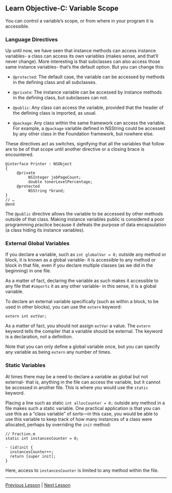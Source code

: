 ## Learn Objective-C: Variable Scope

You can control a variable’s scope, or from where in your program it is accessible.

### Language Directives

Up until now, we have seen that instance methods can access instance variables- a class can access its own variables (makes sense, and that’ll never change). More interesting is that subclasses can also access those same instance variables- that’s the default option. But you can change this:

* `@protected`: The default case, the variable can be accessed by methods in the defining class and all subclasses.

* `@private`: The instance variable can be accessed by instance methods in the defining class, but subclasses can not.
* `@public`: Any class can access the variable, provided that the header of the defining class is imported, as usual.

* `@package`: Any class within the same framework can access the variable. For example, a `@package` variable defined in NSString could be accessed by any other class in the Foundation framework, but nowhere else.

These directives act as switches, signifying that all the variables that follow are to be of that scope until another directive or a closing brace is encountered.

```objc
@interface Printer : NSObject
{
     @private
          NSInteger jobPageCount;
          double tonerLevelPercentage;
     @protected
          NSString *brand;
}
// …
@end
```

The `@public` directive allows the variable to be accessed by other methods outside of that class. Making instance variables public is considered a poor programming practice because it defeats the purpose of data encapsulation (a class hiding its instance variables).

### External Global Variables

If you declare a variable, such as `int globalVar = 0;` outside any method or block, it is known as a global variable- it is accessible to any method or block in that file, even if you declare multiple classes (as we did in the beginning) in one file.

As a matter of fact, declaring the variable as such makes it accessible to any file that `#imports` it as any other variable- in this sense, it is a global variable.

To declare an external variable specifically (such as within a block, to be used in other blocks), you can use the `extern` keyword:

```objc
extern int extVar;
```

As a matter of fact, you should not assign `extVar` a value. The `extern` keyword tells the compiler that a variable should be external. The keyword is a declaration, not a definition.

Note that you can only define a global variable once, but you can specify any variable as being `extern` any number of times.

### Static Variables

At times there may be a need to declare a variable as global but not external- that is, anything in the file can access the variable, but it cannot be accessed in another file. This is where you would use the `static` keyword.

Placing a line such as static `int allocCounter = 0;` outside any method in a file makes such a static variable. One practical application is that you can use this as a “class variable” of sorts—in this case, you would be able to use this variable to keep track of how many instances of a class were allocated, perhaps by overriding the `init` method:

```objc
// Fraction.m
static int instancesCounter = 0;

- (id)init {
  instancesCounter++;
  return [super init];
}
```

Here, access to `instancesCounter` is limited to any method within the file.

---

[Previous Lesson](70.md) | [Next Lesson](72.md)
